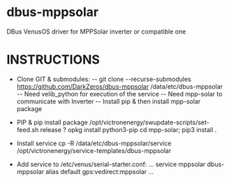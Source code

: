 # dbus-mppsolar
DBus VenusOS driver for MPPSolar inverter or compatible one

# INSTRUCTIONS

- Clone GIT & submodules:
  -- git clone --recurse-submodules https://github.com/DarkZeros/dbus-mppsolar /data/etc/dbus-mppsolar
  -- Need velib_python for execution of the service
  -- Need mpp-solar to communicate with Inverter
  -- Install pip & then install mpp-solar package

- PIP & pip install package
  /opt/victronenergy/swupdate-scripts/set-feed.sh release ?
  opkg install python3-pip
  cd mpp-solar; pip3 install .

- Install service
  cp -R /data/etc/dbus-mppsolar/service /opt/victronenergy/service-templates/dbus-mppsolar

- Add service to  /etc/venus/serial-starter.conf:
...
service mppsolar        dbus-mppsolar
alias   default         gps:vedirect:mppsolar 
...